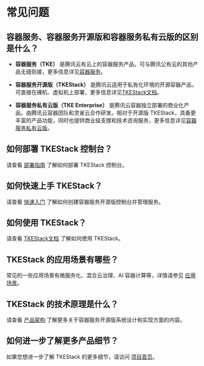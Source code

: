 # 常见问题



## 容器服务、容器服务开源版和容器服务私有云版的区别是什么？

* **容器服务（TKE）** 是腾讯云有云上的容器服务产品，可与腾讯公有云的其他产品无缝衔接，更多信息详见[容器服务](https://cloud.tencent.com/product/tke)。

* **容器服务开源版（TKEStack）** 是腾讯云适用于私有化环境的开源容器产品，可直接在裸机、虚拟机上部署，更多信息详见[TKEStack文档](https://github.com/tkestack/tke/tree/master/docs/guide/zh-CN)。

* **容器服务私有云版（TKE Enterprise）** 是腾讯云容器独立部署的商业化产品，由腾讯云容器团队和灵雀云合作研发。相对于开源版 TKEStack，具备更丰富的产品功能，同时也提供商业级支撑和技术咨询服务，更多信息详见[容器服务私有云版](https://cloud.tencent.com/product/tkeenterprise)。



## 如何部署 TKEStack 控制台？

请查看 [部署指南](https://github.com/tkestack/tke/tree/master/docs/guide/zh-CN/installation) 了解如何部署 TKEStack 控制台。



## 如何快速上手 TKEStack？

请查看 [快速入门](快速入门.md) 了解如何创建容器服务开源版控制台并管理服务。



## 如何使用 TKEStack？

请查看 [TKEStack文档](https://github.com/tkestack/tke/tree/master/docs/guide/zh-CN) 了解如何使用 TKEStack。



## TKEStack 的应用场景有哪些？

常见的一些应用场景有微服务化、混合云治理、AI 容器计算等，详情请参见 [应用场景](产品简介/应用场景.md)。



## TKEStack 的技术原理是什么？

请查看 [产品架构](产品简介/产品架构.md) 了解更多关于容器服务开源版系统设计和实现方面的内容。



## 如何进一步了解更多产品细节？

如果您想进一步了解 TKEStack 的更多细节，请访问 [项目首页](https://github.com/tkestack/tke)。

